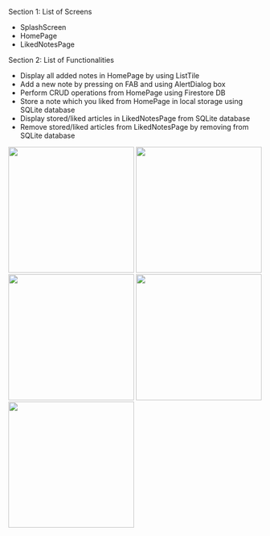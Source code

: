 Section 1: List of Screens

- SplashScreen
- HomePage
- LikedNotesPage

Section 2: List of Functionalities

- Display all added notes in HomePage by using ListTile
- Add a new note by pressing on FAB and using AlertDialog box
- Perform CRUD operations from HomePage using Firestore DB
- Store a note which you liked from HomePage in local storage using SQLite database
- Display stored/liked articles in LikedNotesPage from SQLite database
- Remove stored/liked articles from LikedNotesPage by removing from SQLite database

<img src="" width="250px">
<img src="" width="250px">
<img src="" width="250px">
<img src="" width="250px">
<img src="" width="250px">
